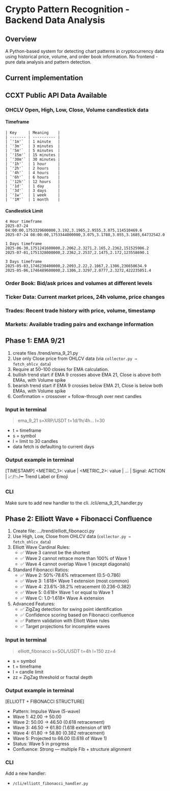 # Crypto Pattern Recognition - Backend Data Analysis

## Overview
A Python-based system for detecting chart patterns in cryptocurrency data using historical price, volume, and order book information. No frontend - pure data analysis and pattern detection.

## Current implementation 


## CCXT Public API Data Available
### OHCLV Open, High, Low, Close, Volume candlestick data
#### Timeframe
```
| Key     | Meaning    |
| ------- | ---------- |
| `'1m'`  | 1 minute   |
| `'3m'`  | 3 minutes  |
| `'5m'`  | 5 minutes  |
| `'15m'` | 15 minutes |
| `'30m'` | 30 minutes |
| `'1h'`  | 1 hour     |
| `'2h'`  | 2 hours    |
| `'4h'`  | 4 hours    |
| `'6h'`  | 6 hours    |
| `'12h'` | 12 hours   |
| `'1d'`  | 1 day      |
| `'3d'`  | 3 days     |
| `'1w'`  | 1 week     |
| `'1M'`  | 1 month    |

```
#### Candlestick Limit
```
4 Hour timeframe
2025-07-24 04:00:00,1753329600000,3.192,3.1965,2.9555,3.075,114510469.6
2025-07-24 08:00:00,1753344000000,3.075,3.1788,3.055,3.1685,64732542.0

1 Days timeframe
2025-06-30,1751241600000,2.2062,2.3271,2.165,2.2362,151525906.2
2025-07-01,1751328000000,2.2362,2.2537,2.1475,2.172,123558690.1

3 Days timeframe
2025-05-03,1746230400000,2.2093,2.22,2.1067,2.1306,236650634.9
2025-05-06,1746489600000,2.1306,2.3297,2.0777,2.3272,422235051.4
```

### Order Book: Bid/ask prices and volumes at different levels
### Ticker Data: Current market prices, 24h volume, price changes
### Trades: Recent trade history with price, volume, timestamp
### Markets: Available trading pairs and exchange information


## Phase 1: EMA 9/21
1. create files /trend/ema_9_21.py
2. Use only Close price from OHLCV data (via `collector.py → fetch_ohlcv_data`)
3. Require at 50–100 closes for EMA calculation.
4. bullish trend start if EMA 9 crosses above EMA 21, Close is above both EMAs, with Volume spike
5. bearish trend start if EMA 9 crosses below EMA 21, Close is below both EMAs, with Volume spike
6. Confirmation = crossover + follow-through over next candles
### Input in terminal
> ema_9_21 s=XRP/USDT t=1d/1h/4h... l=30
- t = timeframe
- s = symbol
- l = limit to 30 candles
- data fetch is defaulting to current days
### Output example in terminal
[TIMESTAMP] <METRIC_1>: value | <METRIC_2>: value | ... | Signal: ACTION | 📈/📉/➖ Trend Label or Emoji
### CLI
Make sure to add new handler to the cli. /cli/ema_9_21_handler.py


## Phase 2: Elliott Wave + Fibonacci Confluence
1. Create file: .../trend/elliott_fibonacci.py
2. Use High, Low, Close from OHLCV data (`collector.py → fetch_ohlcv_data`)
3. Elliott Wave Cardinal Rules:
    - ✅ Wave 3 cannot be the shortest
    - ✅ Wave 2 cannot retrace more than 100% of Wave 1
    - ✅ Wave 4 cannot overlap Wave 1 (except diagonals)
4. Standard Fibonacci Ratios:
    - ✅ Wave 2: 50%-78.6% retracement (0.5-0.786)
    - ✅ Wave 3: 1.618× Wave 1 extension (most common)
    - ✅ Wave 4: 23.6%-38.2% retracement (0.236-0.382)
    - ✅ Wave 5: 0.618× Wave 1 or equal to Wave 1
    - ✅ Wave C: 1.0-1.618× Wave A extension
5. Advanced Features:
    - ✅ ZigZag detection for swing point identification
    - ✅ Confidence scoring based on Fibonacci confluence
    - ✅ Pattern validation with Elliott Wave rules
    - ✅ Target projections for incomplete waves
### Input in terminal
> elliott_fibonacci s=SOL/USDT t=4h l=150 zz=4
- s = symbol
- t = timeframe
- l = candle limit
- zz = ZigZag threshold or fractal depth
### Output example in terminal
[ELLIOTT + FIBONACCI STRUCTURE]
- Pattern: Impulse Wave (5-wave)
- Wave 1: 42.00 → 50.00
- Wave 2: 50.00 → 46.50 (0.618 retracement)
- Wave 3: 46.50 → 61.80 (1.618 extension of W1)
- Wave 4: 61.80 → 58.80 (0.382 retracement)
- Wave 5: Projected to 66.00 (0.618 of Wave 1)
- Status: Wave 5 in progress
- Confluence: Strong — multiple Fib + structure alignment
### CLI
Add a new handler:
- `/cli/elliott_fibonacci_handler.py`
